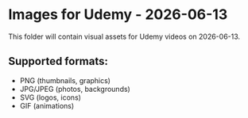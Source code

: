 # Images for Udemy - 2026-06-13

This folder will contain visual assets for Udemy videos on 2026-06-13.

## Supported formats:
- PNG (thumbnails, graphics)
- JPG/JPEG (photos, backgrounds)
- SVG (logos, icons)
- GIF (animations)
